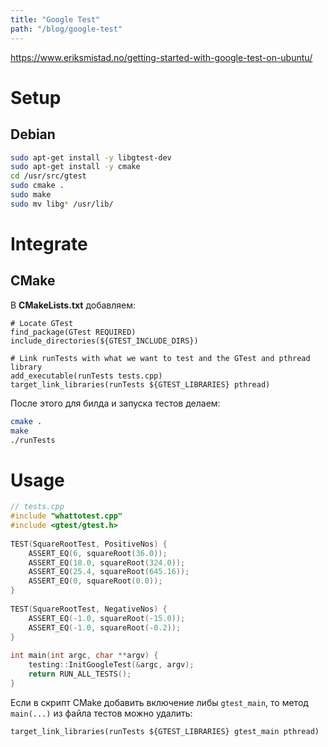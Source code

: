 ```yaml
---
title: "Google Test"
path: "/blog/google-test"
---
```


https://www.eriksmistad.no/getting-started-with-google-test-on-ubuntu/

# Setup

## Debian

```sh
sudo apt-get install -y libgtest-dev
sudo apt-get install -y cmake
cd /usr/src/gtest
sudo cmake .
sudo make
sudo mv libg* /usr/lib/
```

# Integrate

## CMake

В **CMakeLists.txt** добавляем:

```
# Locate GTest
find_package(GTest REQUIRED)
include_directories(${GTEST_INCLUDE_DIRS})
 
# Link runTests with what we want to test and the GTest and pthread library
add_executable(runTests tests.cpp)
target_link_libraries(runTests ${GTEST_LIBRARIES} pthread)
```

После этого для билда и запуска тестов делаем:

```sh
cmake .
make
./runTests
```

# Usage

```cpp
// tests.cpp
#include "whattotest.cpp"
#include <gtest/gtest.h>
 
TEST(SquareRootTest, PositiveNos) { 
    ASSERT_EQ(6, squareRoot(36.0));
    ASSERT_EQ(18.0, squareRoot(324.0));
    ASSERT_EQ(25.4, squareRoot(645.16));
    ASSERT_EQ(0, squareRoot(0.0));
}
 
TEST(SquareRootTest, NegativeNos) {
    ASSERT_EQ(-1.0, squareRoot(-15.0));
    ASSERT_EQ(-1.0, squareRoot(-0.2));
}
 
int main(int argc, char **argv) {
    testing::InitGoogleTest(&argc, argv);
    return RUN_ALL_TESTS();
}
```

Если в скрипт CMake добавить включение либы `gtest_main`, то метод `main(...)` из файла тестов можно удалить:

```
target_link_libraries(runTests ${GTEST_LIBRARIES} gtest_main pthread)
```